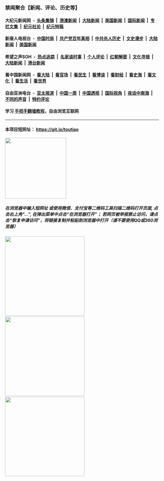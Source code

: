 ### 禁闻聚合【新闻、评论、历史等】

#### 大纪元新闻网 &nbsp;-&nbsp; [头条集锦](indexes/E头条集锦.md?t=02232001) &nbsp;|&nbsp; [港澳新闻](indexes/E港澳新闻.md?t=02232001)  &nbsp;|&nbsp; [大陆新闻](indexes/E大陆新闻.md?t=02232001) &nbsp;|&nbsp; [美国新闻](indexes/E美国新闻.md?t=02232001) &nbsp;|&nbsp; [国际新闻](indexes/E国际新闻.md?t=02232001) &nbsp;|&nbsp; [专栏文集](indexes/E专栏文集.md?t=02232001) &nbsp;|&nbsp; [纪元社论](indexes/E纪元社论.md?t=02232001) &nbsp;|&nbsp; [纪元特稿](indexes/E纪元特稿.md?t=02232001) 

#### 新唐人电视台 &nbsp;-&nbsp; [中国时局](indexes/N中国时局.md?t=02232001) &nbsp;|&nbsp; [共产党百年真相](indexes/N共产党百年真相.md?t=02232001) &nbsp;|&nbsp; [中共杀人历史](indexes/N中共杀人历史.md?t=02232001) &nbsp;|&nbsp; [文史漫步](indexes/N文史漫步.md?t=02232001) &nbsp;|&nbsp; [大陆新闻](indexes/N大陆新闻.md?t=02232001) &nbsp;|&nbsp; [美国新闻](indexes/N美国新闻.md?t=02232001)

#### 希望之声SOH &nbsp;-&nbsp; [热点追踪](indexes/H热点追踪.md?t=02232001) &nbsp;|&nbsp; [名家谈时事](indexes/H名家谈时事.md?t=02232001) &nbsp;|&nbsp; [个人评论](indexes/H个人评论.md?t=02232001)  &nbsp;|&nbsp; [红朝解密](indexes/H红朝解密.md?t=02232001) &nbsp;|&nbsp; [文化寻根](indexes/H文化寻根.md?t=02232001) &nbsp;|&nbsp; [大陆新闻](indexes/H大陆新闻.md?t=02232001) &nbsp;|&nbsp; [港台新闻](indexes/H港台新闻.md?t=02232001)

#### 看中国新闻网 &nbsp;-&nbsp; [看大陆](indexes/S看大陆.md?t=02232001) &nbsp;|&nbsp; [看官场](indexes/S看官场.md?t=02232001) &nbsp;|&nbsp; [看民生](indexes/S看民生.md?t=02232001)  &nbsp;|&nbsp; [看博谈](indexes/S看博谈.md?t=02232001) &nbsp;|&nbsp; [看财经](indexes/S看财经.md?t=02232001) &nbsp;|&nbsp; [看史海](indexes/S看史海.md?t=02232001) &nbsp;|&nbsp; [看文化](indexes/S看文化.md?t=02232001) &nbsp;|&nbsp; [看生活](indexes/S看生活.md?t=02232001) &nbsp;|&nbsp; [看世界](indexes/S看世界.md?t=02232001)

#### 自由亚洲电台 &nbsp;-&nbsp; [亚太报道](indexes/R亚太报道.md?t=02232001) &nbsp;|&nbsp; [中国一周](indexes/R中国一周.md?t=02232001) &nbsp;|&nbsp; [中国透视](indexes/R中国透视.md?t=02232001)  &nbsp;|&nbsp; [国际视角](indexes/R国际视角.md?t=02232001) &nbsp;|&nbsp; [夜话中南海](indexes/R夜话中南海.md?t=02232001) &nbsp;|&nbsp; [不同的声音](indexes/R不同的声音.md?t=02232001) &nbsp;|&nbsp; [特约评论](indexes/R特约评论.md?t=02232001)

#### 学习 [手把手翻墙教程](https://github.com/gfw-breaker/guides/wiki)，自由浏览互联网

----

#### 本项目短网址： https://git.io/toutiao
<img src="https://raw.githubusercontent.com/gfw-breaker/banned-news/master/scripts/img/qr.png" width="200px"/>  

##### 在浏览器中输入短网址 或使用微信、支付宝等二维码工具扫描二维码打开页面, 点击右上角"...", 在弹出菜单中点击“在浏览器打开”； 若网页被举报禁止访问，请点击“恢复申请访问”，将链接复制并粘贴到浏览器中打开（请不要使用QQ或360浏览器）

<img src="https://raw.githubusercontent.com/gfw-breaker/banned-news/master/scripts/img/1.png" width="260px"/> &nbsp; <img src="https://raw.githubusercontent.com/gfw-breaker/banned-news/master/scripts/img/2.png" width="260px"/> &nbsp; <img src="https://raw.githubusercontent.com/gfw-breaker/banned-news/master/scripts/img/3.png" width="260px"/>

